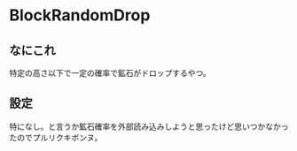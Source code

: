 # BlockRandomDrop
## なにこれ
特定の高さ以下で一定の確率で鉱石がドロップするやつ。
## 設定
特になし。と言うか鉱石確率を外部読み込みしようと思ったけど思いつかなかったのでプルリクキボンヌ。
